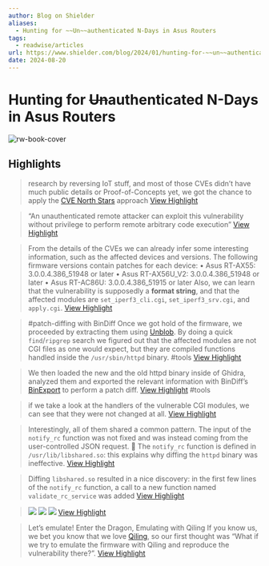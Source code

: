 ```yaml
---
author: Blog on Shielder
aliases:
  - Hunting for ~~Un~~authenticated N-Days in Asus Routers
tags:
  - readwise/articles
url: https://www.shielder.com/blog/2024/01/hunting-for-~~un~~authenticated-n-days-in-asus-routers/
date: 2024-08-20
---
```

# Hunting for ~~Un~~authenticated N-Days in Asus Routers

![rw-book-cover](https://www.shielder.com/favicon/favicon-192x192.png)

## Highlights


> research by reversing IoT stuff, and most of those CVEs didn’t have much public details or Proof-of-Concepts yet, we got the chance to apply the [CVE North Stars](https://cve-north-stars.github.io/) approach
> [View Highlight](https://read.readwise.io/read/01hsjxxrpa70p57nv87ajynxqn)



> “An unauthenticated remote attacker can exploit this vulnerability without privilege to perform remote arbitrary code execution”
> [View Highlight](https://read.readwise.io/read/01hsjxy5r9gxfr418hb6y70r0d)



> From the details of the CVEs we can already infer some interesting information, such as the affected devices and versions. The following firmware versions contain patches for each device:
>  • Asus RT-AX55: 3.0.0.4.386_51948 or later
>  • Asus RT-AX56U_V2: 3.0.0.4.386_51948 or later
>  • Asus RT-AC86U: 3.0.0.4.386_51915 or later
>  Also, we can learn that the vulnerability is supposedly a **format string**, and that the affected modules are `set_iperf3_cli.cgi`, `set_iperf3_srv.cgi`, and `apply.cgi`.
> [View Highlight](https://read.readwise.io/read/01hsjxya245b3h91f9eg2zhfn6)



> #patch-diffing with BinDiff
>  Once we got hold of the firmware, we proceeded by extracting them using [Unblob](https://github.com/onekey-sec/unblob).
>  By doing a quick `find`/`ripgrep` search we figured out that the affected modules are not CGI files as one would expect, but they are compiled functions handled inside the `/usr/sbin/httpd` binary.
>  #tools 
> [View Highlight](https://read.readwise.io/read/01hsjxyhtp2kyra2pzcsgqe6d6)



> We then loaded the new and the old httpd binary inside of Ghidra, analyzed them and exported the relevant information with BinDiff’s [BinExport](https://github.com/google/binexport/) to perform a patch diff.
> [View Highlight](https://read.readwise.io/read/01hsjxzexrcr5zsmd44vz65aj6)
> #tools 



> if we take a look at the handlers of the vulnerable CGI modules, we can see that they were not changed at all.
> [View Highlight](https://read.readwise.io/read/01hsjy5pq4hmjyct8hkvjtvfw2)



> Interestingly, all of them shared a common pattern. The input of the `notify_rc` function was not fixed and was instead coming from the user-controlled JSON request. :money_with_wings:
>  The `notify_rc` function is defined in `/usr/lib/libshared.so`: this explains why diffing the `httpd` binary was ineffective.
> [View Highlight](https://read.readwise.io/read/01hsjy60bjbnfevt0rxp2d92tn)



> Diffing `libshared.so` resulted in a nice discovery: in the first few lines of the `notify_rc` function, a call to a new function named `validate_rc_service` was added
> [View Highlight](https://read.readwise.io/read/01hsjy6vc5nc1qwcr48jan5t5s)



> ![](https://www.shielder.com/img/blog/asus-bindiff2.png)
>  ![](https://www.shielder.com/img/blog/asus-validaterc1.png)
>  ![](https://www.shielder.com/img/blog/asus-validaterc2.png)
> [View Highlight](https://read.readwise.io/read/01hsjy7yynstfzva9kvyyk2q21)



> Let’s emulate!
>  Enter the Dragon, Emulating with Qiling
>  If you know us, we bet you know that we love [Qiling](https://github.com/qilingframework/qiling/), so our first thought was “What if we try to emulate the firmware with Qiling and reproduce the vulnerability there?”.
> [View Highlight](https://read.readwise.io/read/01hsjyazxyt7n9x0c0bdqdphd2)


